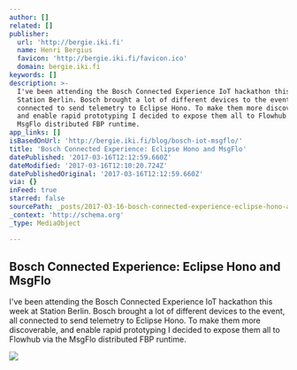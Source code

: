 ```yaml
---
author: []
related: []
publisher:
  url: 'http://bergie.iki.fi'
  name: Henri Bergius
  favicon: 'http://bergie.iki.fi/favicon.ico'
  domain: bergie.iki.fi
keywords: []
description: >-
  I've been attending the Bosch Connected Experience IoT hackathon this week at
  Station Berlin. Bosch brought a lot of different devices to the event, all
  connected to send telemetry to Eclipse Hono. To make them more discoverable,
  and enable rapid prototyping I decided to expose them all to Flowhub via the
  MsgFlo distributed FBP runtime.
app_links: []
isBasedOnUrl: 'http://bergie.iki.fi/blog/bosch-iot-msgflo/'
title: 'Bosch Connected Experience: Eclipse Hono and MsgFlo'
datePublished: '2017-03-16T12:12:59.660Z'
dateModified: '2017-03-16T12:10:20.724Z'
datePublishedOriginal: '2017-03-16T12:12:59.660Z'
via: {}
inFeed: true
starred: false
sourcePath: _posts/2017-03-16-bosch-connected-experience-eclipse-hono-and-msgflo.md
_context: 'http://schema.org'
_type: MediaObject

---
```

<article style=""><h1>Bosch Connected Experience: Eclipse Hono and MsgFlo</h1><p>I've been attending the Bosch Connected Experience IoT hackathon this week at Station Berlin. Bosch brought a lot of different devices to the event, all connected to send telemetry to Eclipse Hono. To make them more discoverable, and enable rapid prototyping I decided to expose them all to Flowhub via the MsgFlo distributed FBP runtime.</p><img src="https://s3.eu-central-1.amazonaws.com/bergie-iki-fi/bcx17-open-hack.jpg" /></article>